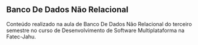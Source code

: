 ## Banco De Dados Não Relacional

Conteúdo realizado na aula de Banco De Dados Não Relacional do terceiro semestre no curso de Desenvolvimento de Software Multiplataforma na Fatec-Jahu.

